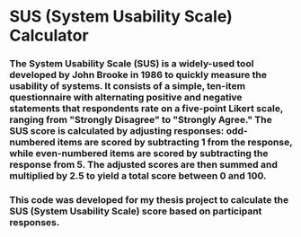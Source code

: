 # SUS (System Usability Scale) Calculator

### The System Usability Scale (SUS) is a widely-used tool developed by John Brooke in 1986 to quickly measure the usability of systems. It consists of a simple, ten-item questionnaire with alternating positive and negative statements that respondents rate on a five-point Likert scale, ranging from "Strongly Disagree" to "Strongly Agree." The SUS score is calculated by adjusting responses: odd-numbered items are scored by subtracting 1 from the response, while even-numbered items are scored by subtracting the response from 5. The adjusted scores are then summed and multiplied by 2.5 to yield a total score between 0 and 100. 

### This code was developed for my thesis project to calculate the SUS (System Usability Scale) score based on participant responses.






